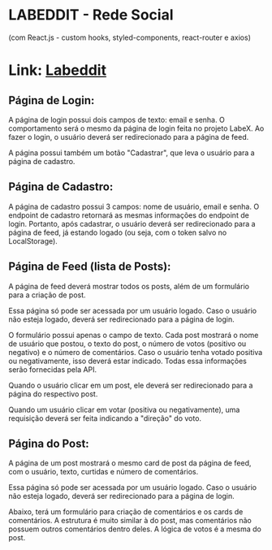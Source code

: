 # LABEDDIT - Rede Social
(com React.js - custom hooks, styled-components, react-router e axios)

# Link: [Labeddit](https://labeddit-karen-kubo.surge.sh/)

## Página de Login:
A página de login possui dois campos de texto: email e senha. O comportamento será o mesmo da página de login feita no projeto LabeX. Ao fazer o login, o usuário deverá ser redirecionado para a página de feed.

A página possui também um botão "Cadastrar", que leva o usuário para a página de cadastro.

## Página de Cadastro:
A página de cadastro possui 3 campos: nome de usuário, email e senha. O endpoint de cadastro retornará as mesmas informações do endpoint de login. Portanto, após cadastrar, o usuário deverá ser redirecionado para a página de feed, já estando logado (ou seja, com o token salvo no LocalStorage).

## Página de Feed (lista de Posts):
A página de feed deverá mostrar todos os posts, além de um formulário para a criação de post. 

Essa página só pode ser acessada por um usuário logado. Caso o usuário não esteja logado, deverá ser redirecionado para a página de login.

O formulário possui apenas o campo de texto. Cada post mostrará o nome de usuário que postou, o texto do post, o número de votos (positivo ou negativo) e o número de comentários. Caso o usuário tenha votado positiva ou negativamente, isso deverá estar indicado. Todas essa informações serão fornecidas pela API.

Quando o usuário clicar em um post, ele deverá ser redirecionado para a página do respectivo post. 

Quando um usuário clicar em votar (positiva ou negativamente), uma requisição deverá ser feita indicando a "direção" do voto.

## Página do Post:
A página de um post mostrará o mesmo card de post da página de feed, com o usuário, texto, curtidas e número de comentários. 

Essa página só pode ser acessada por um usuário logado. Caso o usuário não esteja logado, deverá ser redirecionado para a página de login.

Abaixo, terá um formulário para criação de comentários e os cards de comentários. A estrutura é muito similar à do post, mas comentários não possuem outros comentários dentro deles. A lógica de votos é a mesma do post.